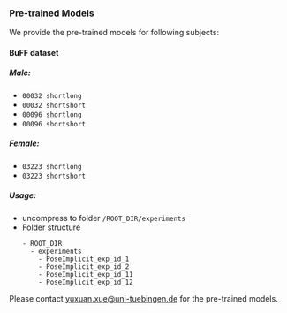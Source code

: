 ### Pre-trained Models
We provide the pre-trained models for following subjects:
#### BuFF dataset
##### Male:
- `00032 shortlong`
- `00032 shortshort`
- `00096 shortlong`
- `00096 shortshort`

##### Female:
- `03223 shortlong`
- `03223 shortshort`

##### Usage:
- uncompress to folder `/ROOT_DIR/experiments`
- Folder structure
  ```
  - ROOT_DIR
    - experiments
      - PoseImplicit_exp_id_1
      - PoseImplicit_exp_id_2
      - PoseImplicit_exp_id_11
      - PoseImplicit_exp_id_12
  ```

Please contact [yuxuan.xue@uni-tuebingen.de](yuxuan.xue@uni-tuebingen.de) for the pre-trained models.


